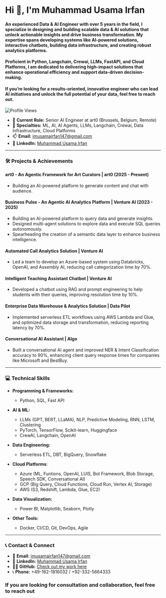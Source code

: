 # Hi 👋, I'm Muhammad Usama Irfan

#### An experienced Data & AI Engineer with over 5 years in the field, I specialize in designing and building scalable data & AI solutions that unlock actionable insights and drive business transformation. My expertise spans developing systems like AI-powered solutions, interactive chatbots, building data infrastructure, and creating robust analytics platforms. 

#### Proficient in Python, Langchain, Crewai, LLMs, FastAPI, and Cloud Platforms, I am dedicated to delivering high-impact solutions that enhance operational efficiency and support data-driven decision-making. 

#### If you’re looking for a results-oriented, innovative engineer who can lead AI initiatives and unlock the full potential of your data, feel free to reach out.

![Profile Views](https://komarev.com/ghpvc/?username=usamai000&label=Profile%20views&color=0e75b6&style=flat)

- 🔭 **Current Role:** Senior AI Engineer at art0 (Brussels, Belgium, Remote)  
- 💬 **Specialties:** ML, AI, AI Agents, LLMs, Langchain, Crewai, Data Infrastructure, Cloud Platforms  
- 📫 **Email:** [imusamairfan147@gmail.com](mailto:imusamairfan147@gmail.com)  
- 🔗 **LinkedIn:** [Muhammad Usama Irfan](https://www.linkedin.com/in/m-usama-irfan/)  

---

### 🛠️ **Projects & Achievements**

#### **art0 - An Agentic Framework for Art Curators** | art0 (2025 - Present)
- Building an AI-powered platform to generate content and chat with audience.  

#### **Business Pulse - An Agentic AI Analytics Platform** | Venture AI (2023 - 2025)
- Building an AI-powered platform to query data and generate insights.  
- Designed multi-agent solutions to explore data and execute SQL queries autonomously.  
- Spearheading the creation of a semantic data layer to enhance business intelligence.

#### **Automated Call Analytics Solution** | Venture AI
- Led a team to develop an Azure-based system using Databricks, OpenAI, and Assembly AI, reducing call categorization time by 70%.  

#### **Intelligent Teaching Assistant Chatbot** | Venture AI
- Developed a chatbot using RAG and prompt engineering to help students with their queries, improving resolution time by 10%.

#### **Enterprise Data Warehouse & Analytics Solution** | Data Pilot
- Implemented serverless ETL workflows using AWS Lambda and Glue, and optimized data storage and transformation, reducing reporting latency by 70%.  

#### **Conversational AI Assistant** | Algo
- Built a conversational AI agent and improved NER & Intent Classification accuracy to 90%, enhancing client query response times for companies like Microsoft and BestBuy.

---

### 💻 **Technical Skills**

- **Programming & Frameworks:**  
  - Python, SQL, Fast API  

- **AI & ML:**  
  - LLMs (GPT, BERT, LLaMA), NLP, Predictive Modeling, RNN, LSTM, Clustering  
  - PyTorch, TensorFlow, Scikit-learn, Huggingface
  - CrewAI, Langchain, OpenAI

- **Data Engineering:**  
  - Serverless ETL, DBT, BigQuery, Snowflake  

- **Cloud Platforms**:  
  - Azure (ML, Funtions, OpenAI, LUIS, Bot Framework, Blob Storage, Speech SDK, Conversational AI) 
  - GCP (Big Query, Cloud Functions, Cloud Run, Vertex AI, Storage)
  - AWS (S3, Redshift, Lambda, Glue, EC2)

- **Data Visualization:**  
  - Power BI, Matplotlib, Seaborn, Plotly

- **Other Tools:**  
  - Docker, CI/CD, Git, DevOps, Agile

---

### 📞 **Contact & Connect**

- 📧 **Email:** [imusamairfan147@gmail.com](mailto:imusamairfan147@gmail.com)  
- 🔗 **LinkedIn:** [Muhammad Usama Irfan](https://www.linkedin.com/in/m-usama-irfan/)  
- 👨‍💻 **GitHub:** [Check out my work here](https://github.com/UsamaI000?tab=repositories)
- 📞 **Phone:** +49-162-1816032 / +92-332-5664333

### If you are looking for consultation and collaboration, feel free to reach out
